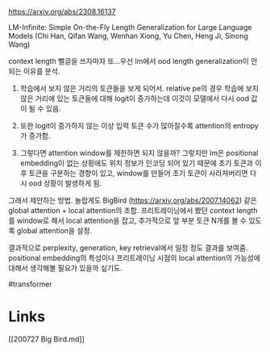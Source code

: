 https://arxiv.org/abs/2308.16137

LM-Infinite: Simple On-the-Fly Length Generalization for Large Language Models (Chi Han, Qifan Wang, Wenhan Xiong, Yu Chen, Heng Ji, Sinong Wang)

context length 뻘글을 쓰자마자 또...우선 lm에서 ood length generalization이 안 되는 이유를 분석.

1. 학습에서 보지 않은 거리의 토큰들을 보게 되어서. relative pe의 경우 학습에 보지 않은 거리에 있는 토큰들에 대해 logit이 증가하는데 이것이 모델에서 다시 ood 값이 될 수 있음.

2. 또한 logit이 증가하지 않는 이상 입력 토큰 수가 많아질수록 attention의 entropy가 증가함.

3. 그렇다면 attention window를 제한하면 되지 않을까? 그렇지만 lm은 positional embedding이 없는 상황에도 위치 정보가 인코딩 되어 있기 때문에 초기 토큰과 이후 토큰을 구분하는 경향이 있고, window를 만들어 초기 토큰이 사라져버리면 다시 ood 상황이 발생하게 됨.

그래서 제안하는 방법. 놀랍게도 BigBird (https://arxiv.org/abs/2007.14062) 같은 global attention + local attention의 조합. 프리트레이닝에서 봤던 context length를 window로 해서 local attention을 잡고, 추가적으로 앞 부분 토큰 N개를 볼 수 있도록 global attention을 설정.

결과적으로 perplexity, generation, key retrieval에서 일정 정도 결과를 보여줌. positional embedding의 특성이나 프리트레이닝 시점의 local attention의 가능성에 대해서 생각해볼 필요가 있을까 싶기도.

#transformer

# Links

[[200727 Big Bird.md]]